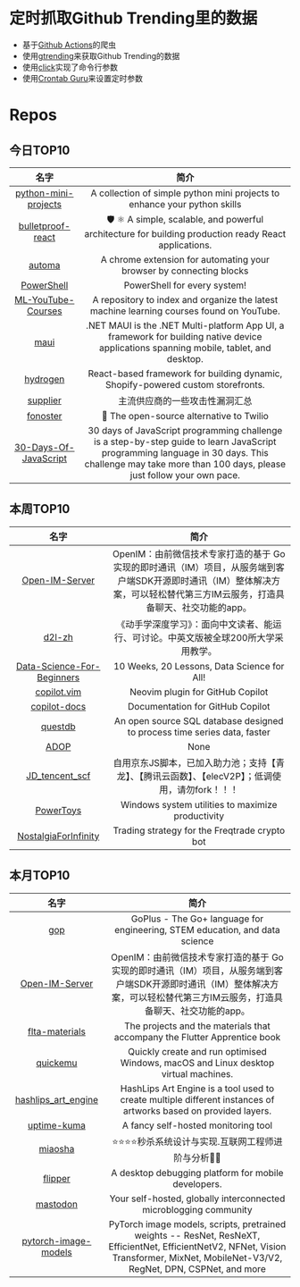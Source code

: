 # 定时抓取Github Trending里的数据
* 基于[Github Actions](https://docs.github.com/en/actions)的爬虫
* 使用[gtrending](https://github.com/hedythedev/gtrending)来获取Github Trending的数据
* 使用[click](https://github.com/pallets/click)实现了命令行参数
* 使用[Crontab Guru](https://crontab.guru/)来设置定时参数

# Repos
## 今日TOP10 
<!-- START OF DAILY_TOP10_REPOS -->
| 名字 | 简介 |
| :----: | :----: |
| [python-mini-projects](https://github.com/Python-World/python-mini-projects) | A collection of simple python mini projects to enhance your python skills |
| [bulletproof-react](https://github.com/alan2207/bulletproof-react) | 🛡️ ⚛️ A simple, scalable, and powerful architecture for building production ready React applications. |
| [automa](https://github.com/Kholid060/automa) | A chrome extension for automating your browser by connecting blocks |
| [PowerShell](https://github.com/PowerShell/PowerShell) | PowerShell for every system! |
| [ML-YouTube-Courses](https://github.com/dair-ai/ML-YouTube-Courses) | A repository to index and organize the latest machine learning courses found on YouTube. |
| [maui](https://github.com/dotnet/maui) | .NET MAUI is the .NET Multi-platform App UI, a framework for building native device applications spanning mobile, tablet, and desktop. |
| [hydrogen](https://github.com/Shopify/hydrogen) | React-based framework for building dynamic, Shopify-powered custom storefronts. |
| [supplier](https://github.com/r0eXpeR/supplier) | 主流供应商的一些攻击性漏洞汇总 |
| [fonoster](https://github.com/fonoster/fonoster) | 🚀 The open-source alternative to Twilio |
| [30-Days-Of-JavaScript](https://github.com/Asabeneh/30-Days-Of-JavaScript) | 30 days of JavaScript programming challenge is a step-by-step guide to learn JavaScript programming language in 30 days. This challenge may take more than 100 days, please just follow your own pace. |
<!-- END OF DAILY_TOP10_REPOS -->

## 本周TOP10
<!-- START OF WEEKLY_TOP10_REPOS -->
| 名字 | 简介 |
| :----: | :----: |
| [Open-IM-Server](https://github.com/OpenIMSDK/Open-IM-Server) | OpenIM：由前微信技术专家打造的基于 Go 实现的即时通讯（IM）项目，从服务端到客户端SDK开源即时通讯（IM）整体解决方案，可以轻松替代第三方IM云服务，打造具备聊天、社交功能的app。 |
| [d2l-zh](https://github.com/d2l-ai/d2l-zh) | 《动手学深度学习》：面向中文读者、能运行、可讨论。中英文版被全球200所大学采用教学。 |
| [Data-Science-For-Beginners](https://github.com/microsoft/Data-Science-For-Beginners) | 10 Weeks, 20 Lessons, Data Science for All! |
| [copilot.vim](https://github.com/github/copilot.vim) | Neovim plugin for GitHub Copilot |
| [copilot-docs](https://github.com/github/copilot-docs) | Documentation for GitHub Copilot |
| [questdb](https://github.com/questdb/questdb) | An open source SQL database designed to process time series data, faster |
| [ADOP](https://github.com/darglein/ADOP) | None |
| [JD_tencent_scf](https://github.com/zero205/JD_tencent_scf) | 自用京东JS脚本，已加入助力池；支持【青龙】、【腾讯云函数】、【elecV2P】；低调使用，请勿fork！！！ |
| [PowerToys](https://github.com/microsoft/PowerToys) | Windows system utilities to maximize productivity |
| [NostalgiaForInfinity](https://github.com/iterativv/NostalgiaForInfinity) | Trading strategy for the Freqtrade crypto bot |
<!-- END OF WEEKLY_TOP10_REPOS -->

## 本月TOP10
<!-- START OF MONTHLY_TOP10_REPOS -->
| 名字 | 简介 |
| :----: | :----: |
| [gop](https://github.com/goplus/gop) | GoPlus - The Go+ language for engineering, STEM education, and data science |
| [Open-IM-Server](https://github.com/OpenIMSDK/Open-IM-Server) | OpenIM：由前微信技术专家打造的基于 Go 实现的即时通讯（IM）项目，从服务端到客户端SDK开源即时通讯（IM）整体解决方案，可以轻松替代第三方IM云服务，打造具备聊天、社交功能的app。 |
| [flta-materials](https://github.com/raywenderlich/flta-materials) | The projects and the materials that accompany the Flutter Apprentice book |
| [quickemu](https://github.com/wimpysworld/quickemu) | Quickly create and run optimised Windows, macOS and Linux desktop virtual machines. |
| [hashlips_art_engine](https://github.com/HashLips/hashlips_art_engine) | HashLips Art Engine is a tool used to create multiple different instances of artworks based on provided layers. |
| [uptime-kuma](https://github.com/louislam/uptime-kuma) | A fancy self-hosted monitoring tool |
| [miaosha](https://github.com/qiurunze123/miaosha) | ⭐⭐⭐⭐秒杀系统设计与实现.互联网工程师进阶与分析🙋🐓 |
| [flipper](https://github.com/facebook/flipper) | A desktop debugging platform for mobile developers. |
| [mastodon](https://github.com/mastodon/mastodon) | Your self-hosted, globally interconnected microblogging community |
| [pytorch-image-models](https://github.com/rwightman/pytorch-image-models) | PyTorch image models, scripts, pretrained weights -- ResNet, ResNeXT, EfficientNet, EfficientNetV2, NFNet, Vision Transformer, MixNet, MobileNet-V3/V2, RegNet, DPN, CSPNet, and more |
<!-- END OF MONTHLY_TOP10_REPOS -->
